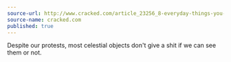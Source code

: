 ```yaml
---
source-url: http://www.cracked.com/article_23256_8-everyday-things-you-didnt-realize-were-actually-cgi.html
source-name: cracked.com
published: true
---
```

Despite our protests, most celestial objects don't give a shit if we can see them or not.
